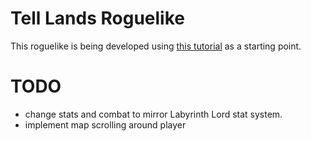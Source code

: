 # Tell Lands Roguelike
This roguelike is being developed using [this tutorial](http://bfnightly.bracketproductions.com/rustbook/chapter_0.html) as a starting point.

# TODO
- change stats and combat to mirror Labyrinth Lord stat system.
- implement map scrolling around player